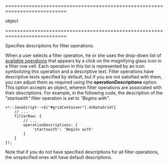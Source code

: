 <!--**
/*-------------------------------------------
    Auto-generated file. Do not modify.
-------------------------------------------

**-->
===========================================================================
<!--type-->object<!--/type-->
===========================================================================

<!--shortDescription-->
Specifies descriptions for filter operations.
<!--/shortDescription-->

<!--fullDescription-->
When a user selects a filter operation, he or she uses the drop-down list of [available operations]({basewidgetpath}/Configuration/columns/#filterOperations) that appears by a click on the magnifying glass icon in a filter row cell. Each operation in this list is represented by an icon symbolizing this operation and a descriptive text. Filter operations have descriptive texts specified by default, but if you are not satisfied with them, you can adjust them as required using the **operationDescriptions** option. This option accepts an object, wherein filter operations are associated with their descriptions. For example, in the following code, the description of the *"startswith"* filter operation is set to *"Begins with"*.

	<!--JavaScript-->$("#gridContainer").dxDataGrid({
		// ...
		filterRow: {
			// ...
			operationDescriptions: {
				'startswith': 'Begins with'
			}
		}
	});

Note that if you do not have specified descriptions for all filter operations, the unspecified ones will have default descriptions.
<!--/fullDescription-->